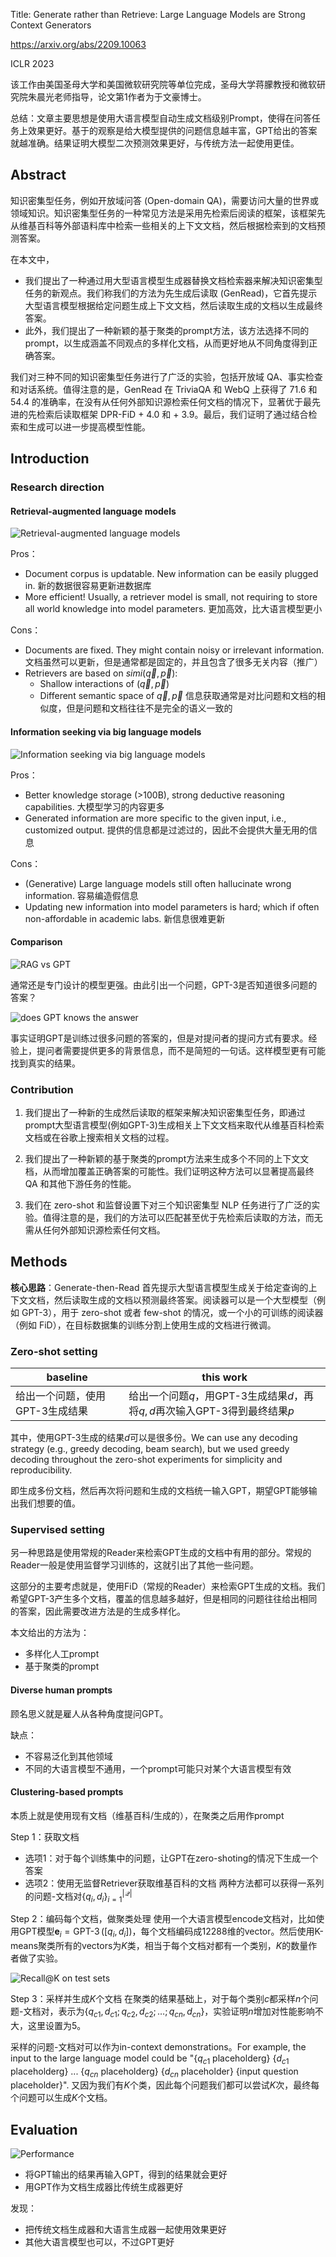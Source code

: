 Title: Generate rather than Retrieve: Large Language Models are Strong Context Generators

https://arxiv.org/abs/2209.10063

ICLR 2023

该工作由美国圣母大学和美国微软研究院等单位完成，圣母大学蒋朦教授和微软研究院朱晨光老师指导，论文第1作者为于文豪博士。

总结：文章主要思想是使用大语言模型自动生成文档级别Prompt，使得在问答任务上效果更好。基于的观察是给大模型提供的问题信息越丰富，GPT给出的答案就越准确。结果证明大模型二次预测效果更好，与传统方法一起使用更佳。

## Abstract

知识密集型任务，例如开放域问答 (Open-domain QA)，需要访问大量的世界或领域知识。知识密集型任务的一种常见方法是采用先检索后阅读的框架，该框架先从维基百科等外部语料库中检索一些相关的上下文文档，然后根据检索到的文档预测答案。

在本文中，
- 我们提出了一种通过用大型语言模型生成器替换文档检索器来解决知识密集型任务的新观点。我们称我们的方法为先生成后读取 (GenRead)，它首先提示大型语言模型根据给定问题生成上下文文档，然后读取生成的文档以生成最终答案。
- 此外，我们提出了一种新颖的基于聚类的prompt方法，该方法选择不同的prompt，以生成涵盖不同观点的多样化文档，从而更好地从不同角度得到正确答案。

我们对三种不同的知识密集型任务进行了广泛的实验，包括开放域 QA、事实检查和对话系统。值得注意的是，GenRead 在 TriviaQA 和 WebQ 上获得了 71.6 和 54.4 的准确率，在没有从任何外部知识源检索任何文档的情况下，显著优于最先进的先检索后读取框架 DPR-FiD + 4.0 和 + 3.9。最后，我们证明了通过结合检索和生成可以进一步提高模型性能。

## Introduction

### Research direction

#### Retrieval-augmented language models

![Retrieval-augmented language models](Resources/4.%20Artificial%20intelligence/3.%20Applications/Recommender%20system/+Papers/Retrieval-augmented%20language%20models.png)

Pros：
- Document corpus is updatable. New information can be easily plugged in.
	新的数据很容易更新进数据库
- More efficient! Usually, a retriever model is small, not requiring to store all world knowledge into model parameters.
	更加高效，比大语言模型更小

Cons：
- Documents are fixed. They might contain noisy or irrelevant information.
	文档虽然可以更新，但是通常都是固定的，并且包含了很多无关内容（推广）
- Retrievers are based on $simi(\vec{q}, \vec{p})$:
	- Shallow interactions of $(\vec{q}, \vec{p})$
	- Different semantic space of $\vec{q}, \vec{p}$
	信息获取通常是对比问题和文档的相似度，但是问题和文档往往不是完全的语义一致的

#### Information seeking via big language models

![Information seeking via big language models](Resources/4.%20Artificial%20intelligence/3.%20Applications/Recommender%20system/+Papers/Information%20seeking%20via%20big%20language%20models.png)

Pros：
- Better knowledge storage (>100B), strong deductive reasoning capabilities.
	大模型学习的内容更多
- Generated information are more specific to the given input, i.e., customized output.
	提供的信息都是过滤过的，因此不会提供大量无用的信息

Cons：
- (Generative) Large language models still often hallucinate wrong information.
	容易编造假信息
- Updating new information into model parameters is hard; which if often non-affordable in academic labs.
	新信息很难更新

#### Comparison

![RAG vs GPT](Resources/4.%20Artificial%20intelligence/3.%20Applications/Recommender%20system/+Papers/RAG%20vs%20GPT.png)

通常还是专门设计的模型更强。由此引出一个问题，GPT-3是否知道很多问题的答案？

![does GPT knows the answer](Resources/4.%20Artificial%20intelligence/3.%20Applications/Recommender%20system/+Papers/does%20GPT%20knows%20the%20answer.png)

事实证明GPT是训练过很多问题的答案的，但是对提问者的提问方式有要求。经验上，提问者需要提供更多的背景信息，而不是简短的一句话。这样模型更有可能找到真实的结果。

### Contribution

1. 我们提出了一种新的生成然后读取的框架来解决知识密集型任务，即通过prompt大型语言模型(例如GPT-3)生成相关上下文文档来取代从维基百科检索文档或在谷歌上搜索相关文档的过程。

2. 我们提出了一种新颖的基于聚类的prompt方法来生成多个不同的上下文文档，从而增加覆盖正确答案的可能性。我们证明这种方法可以显著提高最终 QA 和其他下游任务的性能。

3. 我们在 zero-shot 和监督设置下对三个知识密集型 NLP 任务进行了广泛的实验。值得注意的是，我们的方法可以匹配甚至优于先检索后读取的方法，而无需从任何外部知识源检索任何文档。

## Methods

**核心思路**：Generate-then-Read 首先提示大型语言模型生成关于给定查询的上下文文档，然后读取生成的文档以预测最终答案。阅读器可以是一个大型模型（例如 GPT-3），用于 zero-shot 或者 few-shot 的情况，或一个小的可训练的阅读器（例如 FiD），在目标数据集的训练分割上使用生成的文档进行微调。

### Zero-shot setting

| baseline                        | this work |
| ------------------------------- | --------- |
| 给出一个问题，使用GPT-3生成结果 | 给出一个问题$q$，用GPT-3生成结果$d$，再将$q,d$再次输入GPT-3得到最终结果$p$          |

其中，使用GPT-3生成的结果$d$可以是很多份。We can use any decoding strategy (e.g., greedy decoding, beam search), but we used greedy decoding throughout the zero-shot experiments for simplicity and reproducibility.

即生成多份文档，然后再次将问题和生成的文档统一输入GPT，期望GPT能够输出我们想要的值。

### Supervised setting

另一种思路是使用常规的Reader来检索GPT生成的文档中有用的部分。常规的Reader一般是使用监督学习训练的，这就引出了其他一些问题。

这部分的主要考虑就是，使用FiD（常规的Reader）来检索GPT生成的文档。我们希望GPT-3产生多个文档，覆盖的信息越多越好，但是相同的问题往往给出相同的答案，因此需要改进方法是的生成多样化。

本文给出的方法为：
- 多样化人工prompt
- 基于聚类的prompt

#### Diverse human prompts

顾名思义就是雇人从各种角度提问GPT。

缺点：
- 不容易泛化到其他领域
- 不同的大语言模型不通用，一个prompt可能只对某个大语言模型有效

#### Clustering-based prompts

本质上就是使用现有文档（维基百科/生成的），在聚类之后用作prompt

Step 1：获取文档
- 选项1：对于每个训练集中的问题，让GPT在zero-shoting的情况下生成一个答案
- 选项2：使用无监督Retriever获取维基百科的文档
两种方法都可以获得一系列的问题-文档对$\left\{q_{i}, d_{i}\right\}_{i=1}^{|\mathcal{Q}|}$

Step 2：编码每个文档，做聚类处理
使用一个大语言模型encode文档对，比如使用GPT模型$\mathbf{e}_{i}=\operatorname{GPT-3}\left(\left[q_{i}, d_{i}\right]\right)$，每个文档编码成12288维的vector。然后使用K-means聚类所有的vectors为$K$类，相当于每个文档对都有一个类别，$K$的数量作者做了实验。

![Recall@K on test sets](Resources/4.%20Artificial%20intelligence/3.%20Applications/Recommender%20system/+Papers/Recall@K%20on%20test%20sets.png)

Step 3：采样并生成$K$个文档
在聚类的结果基础上，对于每个类别$c$都采样$n$个问题-文档对，表示为$\left\{q_{c 1}, d_{c 1} ; q_{c 2}, d_{c 2} ; \ldots ; q_{c n}, d_{c n}\right\}$，实验证明$n$增加对性能影响不大，这里设置为5。

采样的问题-文档对可以作为in-context demonstrations。For example, the input to the
large language model could be "{$q_{c1}$ placeholderg} {$d_{c1}$ placeholderg} ... {$q_{cn}$ placeholderg} {$d_{cn}$
placeholder} {input question placeholder}". 又因为我们有$K$个类，因此每个问题我们都可以尝试$K$次，最终每个问题可以生成$K$个文档。

## Evaluation

![Performance](Resources/4.%20Artificial%20intelligence/3.%20Applications/Recommender%20system/+Papers/Performance.png)

- 将GPT输出的结果再输入GPT，得到的结果就会更好
- 用GPT作为文档生成器比传统生成器更好

发现：
- 把传统文档生成器和大语言生成器一起使用效果更好
- 其他大语言模型也可以，不过GPT更好











